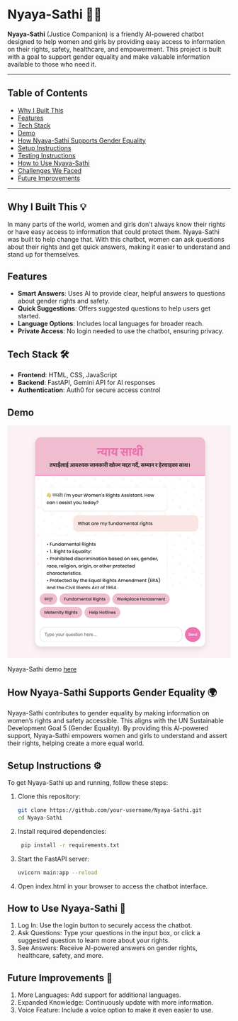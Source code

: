 # Nyaya-Sathi 🤖💜

**Nyaya-Sathi** (Justice Companion) is a friendly AI-powered chatbot designed to help women and girls by providing easy access to information on their rights, safety, healthcare, and empowerment. This project is built with a goal to support gender equality and make valuable information available to those who need it.

---

## Table of Contents
- [Why I Built This](#why-I-built-this)
- [Features](#features)
- [Tech Stack](#tech-stack)
- [Demo](#demo)
- [How Nyaya-Sathi Supports Gender Equality](#how-nyaya-sathi-supports-gender-equality)
- [Setup Instructions](#setup-instructions)
- [Testing Instructions](#testing-instructions)
- [How to Use Nyaya-Sathi](#how-to-use-nyaya-sathi)
- [Challenges We Faced](#challenges-we-faced)
- [Future Improvements](#future-improvements)

---

## Why I Built This 💡
In many parts of the world, women and girls don’t always know their rights or have easy access to information that could protect them. Nyaya-Sathi was built to help change that. With this chatbot, women can ask questions about their rights and get quick answers, making it easier to understand and stand up for themselves.

## Features 
- **Smart Answers**: Uses AI to provide clear, helpful answers to questions about gender rights and safety.
- **Quick Suggestions**: Offers suggested questions to help users get started.
- **Language Options**: Includes local languages for broader reach.
- **Private Access**: No login needed to use the chatbot, ensuring privacy.

## Tech Stack 🛠️
- **Frontend**: HTML, CSS, JavaScript
- **Backend**: FastAPI, Gemini API for AI responses
- **Authentication**: Auth0 for secure access control

## Demo

<img src="ss1.png" alt="first image" width="600"> 

Nyaya-Sathi demo [here](https://youtu.be/3A5j5mu-sAM)

## How Nyaya-Sathi Supports Gender Equality 🌍
Nyaya-Sathi contributes to gender equality by making information on women’s rights and safety accessible. This aligns with the UN Sustainable Development Goal 5 (Gender Equality). By providing this AI-powered support, Nyaya-Sathi empowers women and girls to understand and assert their rights, helping create a more equal world.

## Setup Instructions ⚙️
To get Nyaya-Sathi up and running, follow these steps:

1. Clone this repository:
   ```bash
   git clone https://github.com/your-username/Nyaya-Sathi.git
   cd Nyaya-Sathi
2. Install required dependencies:
   ```bash
    pip install -r requirements.txt
3. Start the FastAPI server:
    ```bash
    uvicorn main:app --reload
4. Open index.html in your browser to access the chatbot interface.

## How to Use Nyaya-Sathi 🚨
1. Log In: Use the login button to securely access the chatbot.
2. Ask Questions: Type your questions in the input box, or click a suggested question to learn more about your rights.
3. See Answers: Receive AI-powered answers on gender rights, healthcare, safety, and more.

## Future Improvements 🔮
1. More Languages: Add support for additional languages.
2. Expanded Knowledge: Continuously update with more information.
3. Voice Feature: Include a voice option to make it even easier to use.

